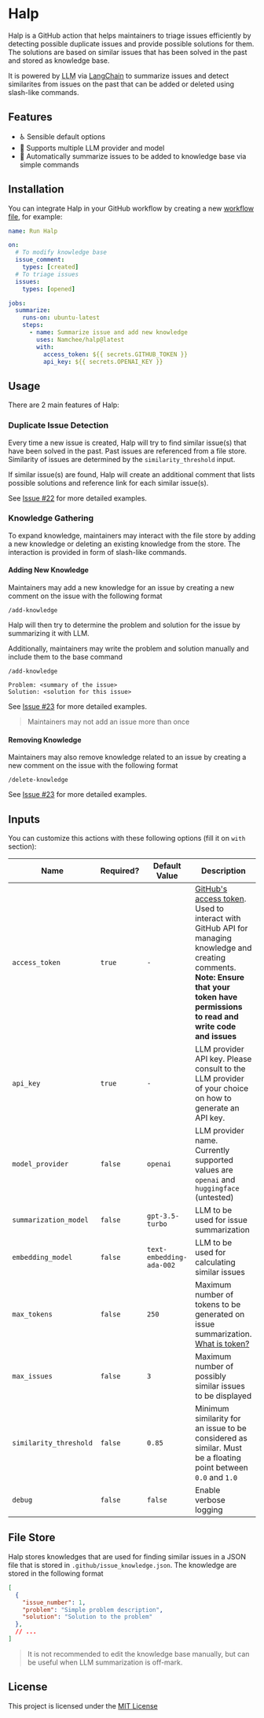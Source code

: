 # Halp

Halp is a GitHub action that helps maintainers to triage issues efficiently by detecting possible duplicate issues and provide possible solutions for them. The solutions are based on similar issues that has been solved in the past and stored as knowledge base.

It is powered by <abbr title="Large Language Model">LLM</abbr> via [LangChain](https://www.langchain.com/) to summarize issues and detect similarites from issues on the past that can be added or deleted using slash-like commands.

## Features

- ♿ Sensible default options
- 🤝 Supports multiple LLM provider and model
- 🧠 Automatically summarize issues to be added to knowledge base via simple commands

## Installation

You can integrate Halp in your GitHub workflow by creating a new [workflow file](https://docs.github.com/en/actions/using-workflows/about-workflows), for example:

```yaml
name: Run Halp

on:
  # To modify knowledge base
  issue_comment:
    types: [created]
  # To triage issues
  issues:
    types: [opened]

jobs:
  summarize:
    runs-on: ubuntu-latest
    steps:
      - name: Summarize issue and add new knowledge
        uses: Namchee/halp@latest
        with:
          access_token: ${{ secrets.GITHUB_TOKEN }}
          api_key: ${{ secrets.OPENAI_KEY }}
```

## Usage

There are 2 main features of Halp:

### Duplicate Issue Detection

Every time a new issue is created, Halp will try to find similar issue(s) that have been solved in the past. Past issues are referenced from a file store. Similarity of issues are determined by the `similarity_threshold` input.

If similar issue(s) are found, Halp will create an additional comment that lists possible solutions and reference link for each similar issue(s).

See [Issue #22](https://github.com/Namchee/summarizr/issues/22) for more detailed examples.

### Knowledge Gathering

To expand knowledge, maintainers may interact with the file store by adding a new knowledge or deleting an existing knowledge from the store. The interaction is provided in form of slash-like commands.

#### Adding New Knowledge

Maintainers may add a new knowledge for an issue by creating a new comment on the issue with the following format

```
/add-knowledge
```

Halp will then try to determine the problem and solution for the issue by summarizing it with LLM.

Additionally, maintainers may write the problem and solution manually and include them to the base command

```
/add-knowledge

Problem: <summary of the issue>
Solution: <solution for this issue>
```

See [Issue #23](https://github.com/Namchee/summarizr/issues/23) for more detailed examples.

> Maintainers may not add an issue more than once

#### Removing Knowledge

Maintainers may also remove knowledge related to an issue by creating a new comment on the issue with the following format

```
/delete-knowledge
```

See [Issue #23](https://github.com/Namchee/summarizr/issues/23) for more detailed examples.

## Inputs

You can customize this actions with these following options (fill it on `with` section):

| **Name** | **Required?** | **Default Value** | **Description** |
| -------- | ------------- | ----------------- | --------------- |
| `access_token` | `true` | `-` | [GitHub's access token](https://docs.github.com/en/authentication/keeping-your-account-and-data-secure/managing-your-personal-access-tokens). Used to interact with GitHub API for managing knowledge and creating comments. **Note: Ensure that your token have permissions to read and write code and issues**
| `api_key` | `true` | `-` | LLM provider API key. Please consult to the LLM provider of your choice on how to generate an API key. |
| `model_provider` | `false` | `openai` | LLM provider name. Currently supported values are `openai` and `huggingface` (untested) |
| `summarization_model` | `false` | `gpt-3.5-turbo` | LLM to be used for issue summarization |
| `embedding_model` | `false` | `text-embedding-ada-002` | LLM to be used for calculating similar issues |
| `max_tokens` | `false` | `250` | Maximum number of tokens to be generated on issue summarization. [What is token?](https://help.openai.com/en/articles/4936856-what-are-tokens-and-how-to-count-them) |
| `max_issues` | `false` | `3` | Maximum number of possibly similar issues to be displayed |
| `similarity_threshold` | `false` | `0.85` | Minimum similarity for an issue to be considered as similar. Must be a floating point between `0.0` and `1.0` |
| `debug` | `false` | `false` | Enable verbose logging |




## File Store

Halp stores knowledges that are used for finding similar issues in a JSON file that is stored in `.github/issue_knowledge.json`. The knowledge are stored in the following format

```json
[
  {
    "issue_number": 1,
    "problem": "Simple problem description",
    "solution": "Solution to the problem"
  },
  // ...
]
```

> It is not recommended to edit the knowledge base manually, but can be useful when LLM summarization is off-mark.

## License

This project is licensed under the [MIT License](./LICENSE)
